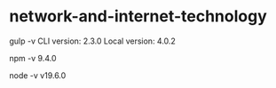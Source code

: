 # network-and-internet-technology

gulp -v
CLI version: 2.3.0
Local version: 4.0.2

npm -v
9.4.0

node -v
v19.6.0

